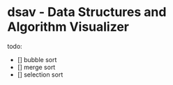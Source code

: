 # dsav - Data Structures and Algorithm Visualizer

todo:
- [] bubble sort
- [] merge sort
- [] selection sort
